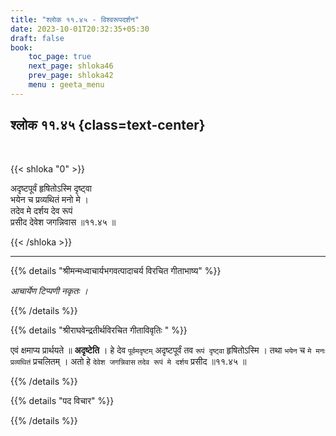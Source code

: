 ```yaml
---
title: "श्लोक ११.४५ - विश्वरूपदर्शन"
date: 2023-10-01T20:32:35+05:30
draft: false
book:
    toc_page: true
    next_page: shloka46
    prev_page: shloka42
    menu : geeta_menu
---
```




## श्लोक ११.४५ {class=text-center}

<br/>

{{< shloka  "0"  >}}

अदृष्टपूर्वं हृषितोऽस्मि दृष्ट्वा  
भयेन च प्रव्यथितं मनो मे ।    
तदेव मे दर्शय देव रूपं  
प्रसीद देवेश जगन्निवास ॥११.४५ ॥

{{< /shloka >}}

---


{{% details "श्रीमन्मध्वाचार्यभगवत्पादाचर्य विरचित  गीताभाष्य" %}}

*आचार्येण टिप्पणी नकृतः ।*

{{% /details %}}



{{% details "श्रीराघवेन्द्रतीर्थविरचित गीताविवृतिः " %}}


एवं क्षमाप्य प्रार्थयते ॥ **अदृष्टेति** । हे देव 
`पूर्वमदृष्टम्` अदृष्टपूर्वं तव `रूपं दृष्ट्वा`
हृषितोऽस्मि । तथा `भयेन` च `मे मनः` 
`प्रव्यथितं` प्रचलितम्‌ । अतो हे 
`देवेश जगन्निवास` `तदेव रूपं मे दर्शय` 
प्रसीद ॥११.४५ ॥

{{% /details %}}



{{% details "पद विचार" %}}


{{% /details %}}
